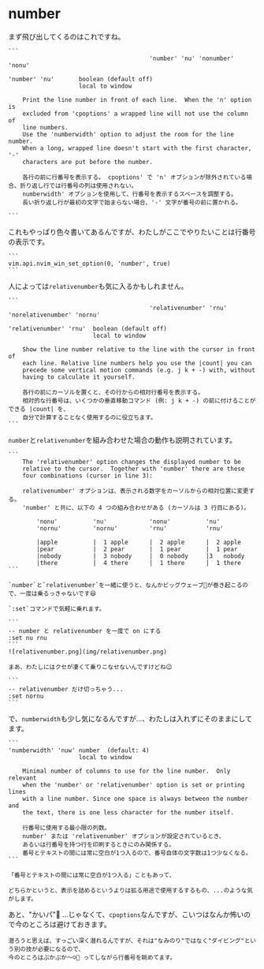 # number

まず飛び出してくるのはこれですね。

~~~admonish info title=":h number (:h options)"
```
				                        'number' 'nu' 'nonumber' 'nonu'

'number' 'nu'	    boolean	(default off)
			        local to window

	Print the line number in front of each line.  When the 'n' option is
	excluded from 'cpoptions' a wrapped line will not use the column of
	line numbers.
	Use the 'numberwidth' option to adjust the room for the line number.
	When a long, wrapped line doesn't start with the first character, '-'
	characters are put before the number.

    各行の前に行番号を表示する。 cpoptions' で 'n' オプションが除外されている場合、折り返し行では行番号の列は使用されない。
    numberwidth' オプションを使用して、行番号を表示するスペースを調整する。
    長い折り返し行が最初の文字で始まらない場合、'-' 文字が番号の前に置かれる。

```
~~~

これもやっぱり色々書いてあるんですが、わたしがここでやりたいことは行番号の表示です。

~~~admonish example title="options.lua"
```
vim.api.nvim_win_set_option(0, 'number', true)
```
~~~

人によっては`relativenumber`も気に入るかもしれません。

~~~admonish info title=":h relativenumber"
```
		                                'relativenumber' 'rnu' 'norelativenumber' 'nornu'

'relativenumber' 'rnu'	boolean	(default off)
			            local to window

	Show the line number relative to the line with the cursor in front of
	each line. Relative line numbers help you use the |count| you can
	precede some vertical motion commands (e.g. j k + -) with, without
	having to calculate it yourself. 

    各行の前にカーソルを置くと、その行からの相対行番号を表示する。
    相対的な行番号は、いくつかの垂直移動コマンド (例: j k + -) の前に付けることができる |count| を、
    自分で計算することなく使用するのに役立ちます。
```
~~~

`number`と`relativenumber`を組み合わせた場合の動作も説明されています。

~~~admonish info title=":h number_relativenumber"
```
	The 'relativenumber' option changes the displayed number to be
	relative to the cursor.  Together with 'number' there are these
	four combinations (cursor in line 3):

    relativenumber' オプションは、表示される数字をカーソルからの相対位置に変更する。
    'number' と共に、以下の 4 つの組み合わせがある (カーソルは 3 行目にある)。

		'nonu'          'nu'            'nonu'          'nu'
		'nornu'         'nornu'         'rnu'           'rnu'

	    |apple          |  1 apple      |  2 apple      |  2 apple
	    |pear           |  2 pear       |  1 pear       |  1 pear
	    |nobody         |  3 nobody     |  0 nobody     |3   nobody
	    |there          |  4 there      |  1 there      |  1 there
```
~~~

~~~admonish tip
`number`と`relativenumber`を一緒に使うと、なんかビッグウェーブ🌊が巻き起こるので、一度は乗るっきゃないです😆

`:set`コマンドで気軽に乗れます。

```
-- number と relativenumber を一度で on にする
:set nu rnu
```
![relativenumber.png](img/relativenumber.png)

まあ、わたしにはクセが凄くて乗りこなせないんですけどね😉

```
-- relativenumber だけ切っちゃう...
:set nornu
```
~~~

で、`numberwidth`も少し気になるんですが...、わたしは入れずにそのままにしてます。

~~~admonish info title=":h numberwidth (:h options)"
```
'numberwidth' 'nuw'	number	(default: 4)
			        local to window

	Minimal number of columns to use for the line number.  Only relevant
	when the 'number' or 'relativenumber' option is set or printing lines
	with a line number. Since one space is always between the number and
	the text, there is one less character for the number itself.

    行番号に使用する最小限の列数。
    number' または 'relativenumber' オプションが設定されているとき、
    あるいは行番号を持つ行を印刷するときにのみ関係する。
    番号とテキストの間には常に空白が1つ入るので、番号自体の文字数は1つ少なくなる。
```
~~~

```admonish note
「番号とテキストの間には常に空白が1つ入る」こともあって、

どちらかというと、表示を詰めるというよりは拡る用途で使用するするもの、...のような気がします。
```

あと、"かいパ"🙊 ...じゃなくて、`cpoptions`なんですが、こいつはなんか怖いので今のところは避けておきます。

```admonish success
潜ろうと思えば、すっごい深く潜れるんですが、それは"なみのり"ではなく"ダイビング"という別の技が必要になるので、
今のところはぷかぷか〜☺️🦭 ってしながら行番号を眺めてます。
```
